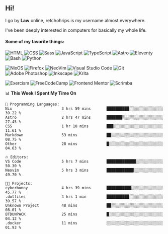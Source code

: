## Hi!

I go by **Law** online, retchohrips is my username almost everywhere.

I've been deeply interested in computers for basically my whole life.

#### Some of my favorite things:

![HTML](https://img.shields.io/badge/HTML-%23E34F26?style=flat&logo=html5&logoColor=white)
![CSS](https://img.shields.io/badge/CSS-%231572B6?style=flat&logo=css3&logoColor=white)
![Sass](https://img.shields.io/badge/Sass-%23CC6699?style=flat&logo=sass&logoColor=white)
![JavaScript](https://img.shields.io/badge/JavaScript-%23F7DF1E?style=flat&logo=javascript&logoColor=black)
![TypeScript](https://img.shields.io/badge/TypeScript-%233178C6?style=flat&logo=typescript&logoColor=white)
![Astro](https://img.shields.io/badge/Astro-%23BC52EE?style=flat&logo=astro&logoColor=white)
![Eleventy](https://img.shields.io/badge/Eleventy-black?style=flat&logo=eleventy&logoColor=white)
![Bash](https://img.shields.io/badge/Bash-%234EAA25?style=flat&logo=gnu-bash&logoColor=white)
![Python](https://img.shields.io/badge/Python-3670A0?style=flat&logo=python&logoColor=white)

![NixOS](https://img.shields.io/badge/NixOS-%235277C3?style=flat&logo=nixos&logoColor=white)
![Firefox](https://img.shields.io/badge/Firefox-FF7139?style=lat&logo=Firefox-Browser&logoColor=white)
![NeoVim](https://img.shields.io/badge/NeoVim-%2357A143?style=flat&logo=neovim&logoColor=white)
![Visual Studio Code](https://img.shields.io/badge/VS%20Code-0078d7.svg?style=flat&logo=visual-studio-code&logoColor=white)
![Git](https://img.shields.io/badge/Git-%23F05032?style=flat&logo=git&logoColor=white)
![Adobe Photoshop](https://img.shields.io/badge/Photoshop-%2331A8FF?style=flat&logo=adobe%20photoshop&logoColor=white)
![Inkscape](https://img.shields.io/badge/Inkscape-e0e0e0?style=flat&logo=inkscape&logoColor=080A13)
![Krita](https://img.shields.io/badge/Krita-203759?style=flat&logo=krita&logoColor=white)

![Exercism](https://img.shields.io/badge/Exercism-009CAB?style=flat&logo=exercism&logoColor=white)
![FreeCodeCamp](https://img.shields.io/badge/freeCodeCamp-%23123?style=flat&logo=freecodecamp&logoColor=white)
![Frontend Mentor](https://img.shields.io/badge/Frontend%20Mentor-%233F54A3?style=flat&logo=Frontend-Mentor&logoColor=white)
![Scrimba](https://img.shields.io/badge/Scrimba-2B283A?style=flat&logo=scrimba&logoColor=white)

<!--START_SECTION:waka-->
📊 **This Week I Spent My Time On** 

```text
💬 Programming Languages: 
Nix                      3 hrs 59 mins       ██████████░░░░░░░░░░░░░░░   39.22 % 
Astro                    2 hrs 47 mins       ███████░░░░░░░░░░░░░░░░░░   27.45 % 
CSS                      1 hr 10 mins        ███░░░░░░░░░░░░░░░░░░░░░░   11.61 % 
Markdown                 53 mins             ██░░░░░░░░░░░░░░░░░░░░░░░   08.75 % 
Other                    28 mins             █░░░░░░░░░░░░░░░░░░░░░░░░   04.63 % 

🔥 Editors: 
VS Code                  5 hrs 7 mins        █████████████░░░░░░░░░░░░   50.30 % 
Neovim                   5 hrs 3 mins        ████████████░░░░░░░░░░░░░   49.70 % 

🐱‍💻 Projects: 
cyberbunny               4 hrs 39 mins       ███████████░░░░░░░░░░░░░░   45.77 % 
.dotfiles                4 hrs 1 min         ██████████░░░░░░░░░░░░░░░   39.57 % 
Unknown Project          48 mins             ██░░░░░░░░░░░░░░░░░░░░░░░   08.01 % 
BTDUNPACK                25 mins             █░░░░░░░░░░░░░░░░░░░░░░░░   04.12 % 
.docker                  11 mins             ░░░░░░░░░░░░░░░░░░░░░░░░░   01.93 % 
```


<!--END_SECTION:waka-->
